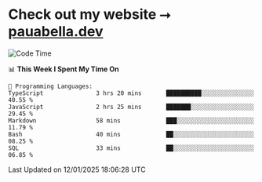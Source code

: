 # Check out my website ⭢ [pauabella.dev](https://pauabella.dev)

<!--START_SECTION:waka-->
![Code Time](http://img.shields.io/badge/Code%20Time-4%2C003%20hrs%2014%20mins-blue)

📊 **This Week I Spent My Time On** 

```text
💬 Programming Languages: 
TypeScript               3 hrs 20 mins       ██████████░░░░░░░░░░░░░░░   40.55 % 
JavaScript               2 hrs 25 mins       ███████░░░░░░░░░░░░░░░░░░   29.45 % 
Markdown                 58 mins             ███░░░░░░░░░░░░░░░░░░░░░░   11.79 % 
Bash                     40 mins             ██░░░░░░░░░░░░░░░░░░░░░░░   08.25 % 
SQL                      33 mins             ██░░░░░░░░░░░░░░░░░░░░░░░   06.85 % 
```


 Last Updated on 12/01/2025 18:06:28 UTC
<!--END_SECTION:waka-->
